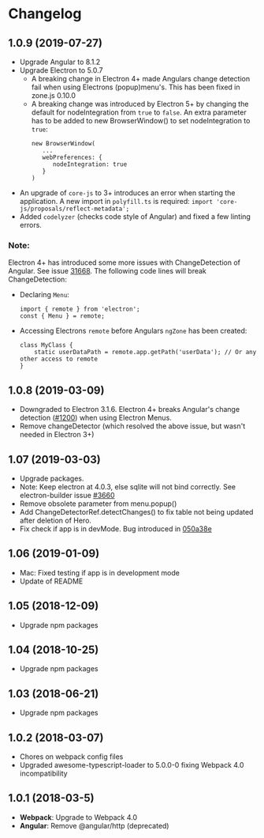 # Changelog

## 1.0.9 (2019-07-27)
- Upgrade Angular to 8.1.2
- Upgrade Electron to 5.0.7
  - A breaking change in Electron 4+ made Angulars change detection fail when using Electrons (popup)menu's. This has been fixed in zone.js 0.10.0
  - A breaking change was introduced by Electron 5+ by changing the default for nodeIntegration from `true` to `false`. An extra parameter has to be added to new BrowserWindow() to set nodeIntegration to `true`:
      ```
      new BrowserWindow(
         ...
         webPreferences: {
	        nodeIntegration: true
         }
      )
      ```
- An upgrade of `core-js` to 3+ introduces an error when starting the application. A new import in `polyfill.ts` is required:
```import 'core-js/proposals/reflect-metadata';```
- Added `codelyzer` (checks code style of Angular) and fixed a few linting errors.

### Note:
Electron 4+ has introduced some more issues with ChangeDetection of Angular. See issue [31668](https://github.com/angular/angular/issues/31668). The following code lines will break ChangeDetection:
- Declaring `Menu`:
   ```
   import { remote } from 'electron';
   const { Menu } = remote;
   ```
- Accessing Electrons `remote` before Angulars `ngZone` has been created:
   ```
   class MyClass {
       static userDataPath = remote.app.getPath('userData'); // Or any other access to remote
   }
   ```


## 1.0.8 (2019-03-09)
- Downgraded to Electron 3.1.6. Electron 4+ breaks Angular's change detection ([#1200](https://github.com/angular/zone.js/issues/1200)) when using Electron Menus.
- Remove changeDetector (which resolved the above issue, but wasn't needed in Electron 3+)

## 1.07 (2019-03-03)
- Upgrade packages.
- Note: Keep electron at 4.0.3, else sqlite will not bind correctly. See electron-builder issue [#3660](https://github.com/electron-userland/electron-builder/issues/3660)
- Remove obsolete parameter from menu.popup()
- Add ChangeDetectorRef.detectChanges() to fix table not being updated after deletion of Hero.
- Fix check if app is in devMode. Bug introduced in [050a38e](https://github.com/pamtbaau/electron-angular-sqlite-bootstrap-webpack/commit/050a38eaf30c429cd45957336a497fed5570111d)

## 1.06 (2019-01-09)
- Mac: Fixed testing if app is in development mode
- Update of README

## 1.05 (2018-12-09)
- Upgrade npm packages

## 1.04 (2018-10-25)
- Upgrade npm packages

## 1.03 (2018-06-21)
- Upgrade npm packages

## 1.0.2 (2018-03-07)
- Chores on webpack config files
- Upgraded awesome-typescript-loader to 5.0.0-0 fixing Webpack 4.0 incompatibility

## 1.0.1 (2018-03-5)
- **Webpack**: Upgrade to Webpack 4.0
- **Angular**: Remove @angular/http (deprecated)

